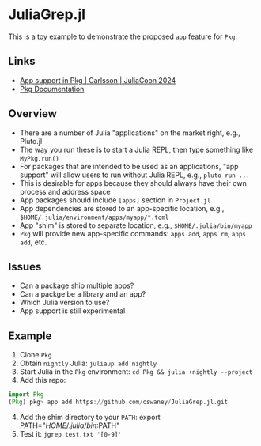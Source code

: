 # JuliaGrep.jl

This is a toy example to demonstrate the proposed `app` feature for `Pkg`.

## Links
- [App support in Pkg | Carlsson | JuliaCoon 2024](https://www.youtube.com/watch?v=7n27lF_SrxY)
- [Pkg Documentation](https://pkgdocs.julialang.org/dev/apps/)

## Overview
- There are a number of Julia "applications" on the market right, e.g., Pluto.jl
- The way you run these is to start a Julia REPL, then type something like `MyPkg.run()`
- For packages that are intended to be used as an applications, "app support" will allow users to run without Julia REPL, e.g., `pluto run ...`
- This is desirable for apps because they should always have their own process and address space
- App packages should include `[apps]` section in `Project.jl`
- App dependencies are stored to an app-specific location, e.g., `$HOME/.julia/environment/apps/myapp/*.toml`
- App "shim" is stored to separate location, e.g., `$HOME/.julia/bin/myapp`
- `Pkg` will provide new app-specific commands: `apps add`, `apps rm`, `apps add`, etc.

## Issues
- Can a package ship multiple apps?
- Can a packge be a library and an app?
- Which Julia version to use?
- App support is still experimental

## Example
1. Clone `Pkg`
2. Obtain `nightly` Julia: `juliaup add nightly`
3. Start Julia in the `Pkg` environment: `cd Pkg && julia +nightly --project`
4. Add this repo:
```julia
import Pkg
(Pkg) pkg> app add https://github.com/cswaney/JuliaGrep.jl.git
```
4. Add the shim directory to your `PATH`: export PATH="$HOME/.julia/bin:$PATH"
5. Test it: `jgrep test.txt '[0-9]'`
